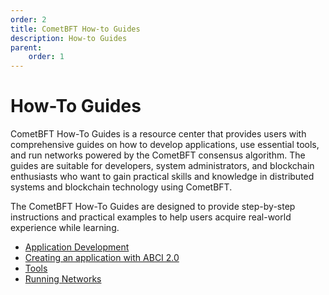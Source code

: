 ```yaml
---
order: 2
title: CometBFT How-to Guides
description: How-to Guides
parent:
    order: 1
---
```


# How-To Guides

CometBFT How-To Guides is a resource center that provides users with comprehensive guides
on how to develop applications, use essential tools, and run networks powered by the
CometBFT consensus algorithm. The guides are suitable for developers, system administrators,
and blockchain enthusiasts who want to gain practical skills and knowledge in distributed
systems and blockchain technology using CometBFT.

The CometBFT How-To Guides are designed to provide step-by-step instructions and practical
examples to help users acquire real-world experience while learning.

- [Application Development](./app-dev/README.md)
- [Creating an application with ABCI 2.0](abci/forum-application/1.abci-intro.md)
- [Tools](./tools/README.md)
- [Running Networks](./networks/README.md)
